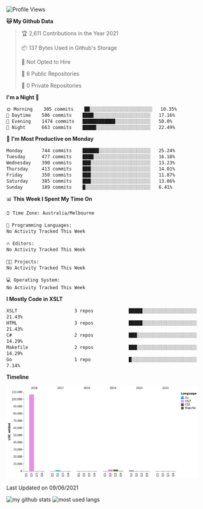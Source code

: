 <!--START_SECTION:waka-->
![Profile Views](http://img.shields.io/badge/Profile%20Views-0-blue)

**🐱 My Github Data** 

> 🏆 2,611 Contributions in the Year 2021
 > 
> 📦 137 Bytes Used in Github's Storage 
 > 
> 🚫 Not Opted to Hire
 > 
> 📜 6 Public Repositories 
 > 
> 🔑 0 Private Repositories  
 > 
**I'm a Night 🦉** 

```text
🌞 Morning    305 commits    ██░░░░░░░░░░░░░░░░░░░░░░░   10.35% 
🌆 Daytime    506 commits    ████░░░░░░░░░░░░░░░░░░░░░   17.16% 
🌃 Evening    1474 commits   ████████████░░░░░░░░░░░░░   50.0% 
🌙 Night      663 commits    █████░░░░░░░░░░░░░░░░░░░░   22.49%

```
📅 **I'm Most Productive on Monday** 

```text
Monday       744 commits    ██████░░░░░░░░░░░░░░░░░░░   25.24% 
Tuesday      477 commits    ████░░░░░░░░░░░░░░░░░░░░░   16.18% 
Wednesday    390 commits    ███░░░░░░░░░░░░░░░░░░░░░░   13.23% 
Thursday     413 commits    ███░░░░░░░░░░░░░░░░░░░░░░   14.01% 
Friday       350 commits    ███░░░░░░░░░░░░░░░░░░░░░░   11.87% 
Saturday     385 commits    ███░░░░░░░░░░░░░░░░░░░░░░   13.06% 
Sunday       189 commits    █░░░░░░░░░░░░░░░░░░░░░░░░   6.41%

```


📊 **This Week I Spent My Time On** 

```text
⌚︎ Time Zone: Australia/Melbourne

💬 Programming Languages: 
No Activity Tracked This Week

🔥 Editors: 
No Activity Tracked This Week

🐱‍💻 Projects: 
No Activity Tracked This Week

💻 Operating System: 
No Activity Tracked This Week

```

**I Mostly Code in XSLT** 

```text
XSLT                     3 repos             █████░░░░░░░░░░░░░░░░░░░░   21.43% 
HTML                     3 repos             █████░░░░░░░░░░░░░░░░░░░░   21.43% 
C#                       2 repos             ███░░░░░░░░░░░░░░░░░░░░░░   14.29% 
Makefile                 2 repos             ███░░░░░░░░░░░░░░░░░░░░░░   14.29% 
Go                       1 repo              █░░░░░░░░░░░░░░░░░░░░░░░░   7.14%

```


**Timeline**

![Chart not found](https://raw.githubusercontent.com/opoudjis/opoudjis/main/charts/bar_graph.png) 


 Last Updated on 09/06/2021
<!--END_SECTION:waka-->


![my github stats](https://github-readme-stats.vercel.app/api?username=opoudjis&show_icons=true&theme=tokyonight&line_height=27)
![most used langs](https://github-readme-stats.vercel.app/api/top-langs/?username=opoudjis&hide=css,html&theme=tokyonight)

<!--
**opoudjis/opoudjis** is a ✨ _special_ ✨ repository because its `README.md` (this file) appears on your GitHub profile.

Here are some ideas to get you started:

- 🔭 I’m currently working on ...
- 🌱 I’m currently learning ...
- 👯 I’m looking to collaborate on ...
- 🤔 I’m looking for help with ...
- 💬 Ask me about ...
- 📫 How to reach me: ...
- 😄 Pronouns: ...
- ⚡ Fun fact: ...
-->
